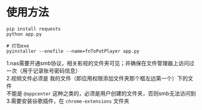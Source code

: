 # 使用方法

```shell
pip install requests
python app.py

# 打包exe
pyinstaller --onefile --name=fnToPotPlayer app.py
```

1.nas需要开通smb协议，相关影视的文件夹可见；并确保在文件管理器上访问过一次（用于记录账号密码信息）  
2.视频文件必须是 我的文件（即应用权限添加文件夹那个框左边第一个）下的文件  
不能是 `@appcenter` 这种之类的，必须是用户创建的文件夹，否则smb无法访问到  
3.需要安装谷歌插件，在 `chrome-extensions` 文件夹